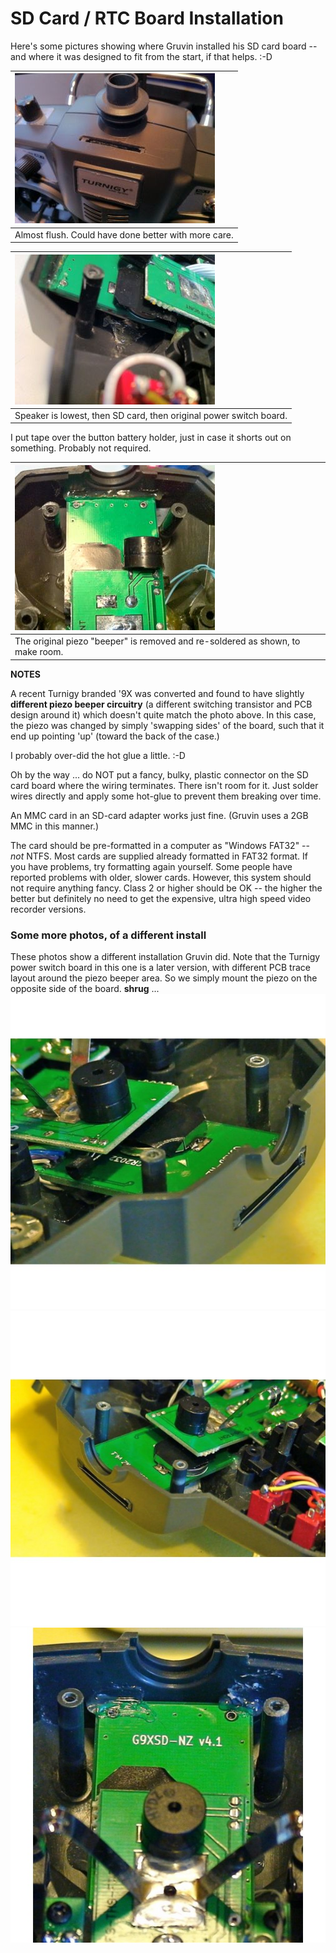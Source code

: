 # SD Card / RTC Board Installation #

Here's some pictures showing where Gruvin installed his SD card board -- and where it was designed to fit from the start, if that helps. :-D

| ![PcbAssembly.attach/sdcard_inst1.jpg](PcbAssembly.attach/sdcard_inst1.jpg) |
|:------------------------------------------------------------------------------------------------------------------------------------------------------------|
| Almost flush. Could have done better with more care. |

| ![PcbAssembly.attach/sdcard_inst2.jpg](PcbAssembly.attach/sdcard_inst2.jpg) |
|:------------------------------------------------------------------------------------------------------------------------------------------------------------|
| Speaker is lowest, then SD card, then original power switch board. |

I put tape over the button battery holder, just in case it
shorts out on something. Probably not required.

| ![PcbAssembly.attach/sdcard_inst3.jpg](PcbAssembly.attach/sdcard_inst3.jpg) |
|:------------------------------------------------------------------------------------------------------------------------------------------------------------|
| The original piezo "beeper" is removed and re-soldered as shown, to make room. |

**NOTES**

A recent Turnigy branded '9X was converted and found to have slightly **different piezo beeper circuitry** (a different switching transistor and PCB design around it) which doesn't quite match the photo above. In this case, the piezo was changed by simply 'swapping sides' of the board, such that it end up pointing 'up' (toward the back of the case.)

I probably over-did the hot glue a little. :-D

Oh by the way ... do NOT put a fancy, bulky, plastic connector on the SD card board where the wiring terminates. There isn't room for it. Just solder wires directly and apply some hot-glue to prevent them breaking over time.

An MMC card in an SD-card adapter works just fine. (Gruvin uses a 2GB MMC in this manner.)

The card should be pre-formatted in a computer as "Windows FAT32" -- _not_ NTFS. Most cards are supplied already formatted in FAT32 format. If you have problems, try formatting again yourself. Some people have reported problems with older, slower cards. However, this system should not require anything fancy. Class 2 or higher should be OK -- the higher the better but definitely no need to get the expensive, ultra high speed video recorder versions.

### Some more photos, of a different install ###

These photos show a different installation Gruvin did. Note that the Turnigy power switch board in this one is a later version, with different PCB trace layout around the piezo beeper area. So we simply mount the piezo on the opposite side of the board. **shrug** ...
![PcbAssembly.attach/sd-card-install1.jpg](PcbAssembly.attach/sd-card-install1.jpg)
![PcbAssembly.attach/sd-card-install2.jpg](PcbAssembly.attach/sd-card-install2.jpg)
![PcbAssembly.attach/sd-card-install3.jpg](PcbAssembly.attach/sd-card-install3.jpg)
